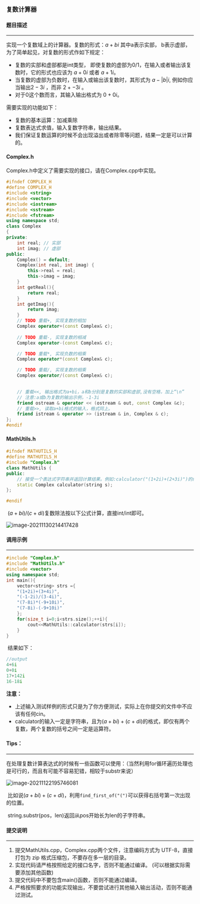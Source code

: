 ### 复数计算器



#### 题目描述

------

实现一个复数域上的计算器。复数的形式：$a+bi$ 其中a表示实部， b表示虚部，为了简单起见，对复数的形式作如下规定： 

- 复数的实部和虚部都是int类型， 即使复数的虚部为0/1，在输入或者输出该复数时，它的形式也应该为 $a+0i$ 或者 $a+1i$。 
- 当复数的虚部为负数时，在输入或输出该复数时，其形式为 $a-|b|i$, 例如你应当输出$2-3i$ ，而非 $2+-3i$ 。 
- 对于0这个数而言，其输入输出格式为 $0+0i$。

需要实现的功能如下：

- 复数的基本运算：加减乘除
- 复数表达式求值，输入复数字符串，输出结果。
- 我们保证复数运算的时候不会出现溢出或者除零等问题，结果一定是可以计算的。

#### Complex.h

Complex.h中定义了需要实现的接口，请在Complex.cpp中实现。

```c++
#ifndef COMPLEX_H
#define COMPLEX_H
#include <string>
#include <vector>
#include <iostream>
#include <sstream>
#include <fstream>
using namespace std;
class Complex
{
private:
    int real; // 实部
    int imag; // 虚部
public:
    Complex() = default;
    Complex(int real, int imag) {
        this->real = real;
        this->imag = imag;
    }
    int getReal(){
        return real;
    }
    int getImag(){
        return imag;
    }
    // TODO 重载+, 实现复数的相加
    Complex operator+(const Complex& c);
    
    // TODO 重载-, 实现复数的相减
    Complex operator-(const Complex& c);

    // TODO 重载*, 实现负数的相乘
    Complex operator*(const Complex& c);

    // TODO 重载/, 实现复数的相乘
    Complex operator/(const Complex& c);
    

    // 重载<<, 输出格式为a+bi，a和b分别是复数的实部和虚部,没有空格，加上“\n”
    // 注意:a或b为复数的输出示例，-1-3i
    friend ostream & operator << (ostream & out, const Complex &c);
    // 重载>>, 读取a+bi格式的输入，格式同上。
    friend istream & operator >> (istream & in, Complex & c);
};
#endif
```

#### MathUtils.h

```c++
#ifndef MATHUTILS_H
#define MATHUTILS_H
#include "Complex.h"
class MathUtils {
public:
    // 接受一个表达式字符串并返回计算结果。例如:calculator("(1+2i)+(2+3i)")的结果为3+5i
    static Complex calculator(string s);
};

#endif
```

​	$(a+bi)/(c+di)$复数除法按以下公式计算，直接int/int即可。

![image-20211130214417428](https://typora-1306385380.cos.ap-nanjing.myqcloud.com/img/image-20211130214417428.png)

#### 调用示例

------

```C++
#include "Complex.h"
#include "MathUtils.h"
#include <vector>
using namespace std;
int main(){
    vector<string> strs ={
	"(1+2i)+(3+4i)",
	"(-1-2i)/(3-4i)",
	"(7-8i)*(-9+10i)",
	"(7-8i)-(-9+10i)"
    };	
    for(size_t i=0;i<strs.size();++i){
        cout<<MathUtils::calculator(strs[i]);
	}
}
```

​		结果如下：

```C++
//output
4+6i
0+0i
17+142i
16-18i
```

**注意：**

- 上述输入测试样例的形式只是为了你方便测试，实际上在你提交的文件中不应该有任何cin。
- calculator的输入一定是字符串，且为$(a+bi)+(c+di)$的格式，即仅有两个复数，两个复数的括号之间一定是运算符。

#### Tips：

------

在处理复数计算表达式的时候有一些函数可以使用：（当然利用for循环遍历处理也是可行的，而且有可能不容易犯错，相较于substr来说）

![image-20211122195746081](https://typora-1306385380.cos.ap-nanjing.myqcloud.com/img/image-20211122195746081.png)

​		比如说$(a+bi)+(c+di)$，利用`find_first_of("(")`可以获得右括号第一次出现的位置。

​		string.substr(pos，len)返回从pos开始长为len的子字符串。

#### 提交说明

------

1. 提交MathUtils.cpp，Complex.cpp两个文件，注意编码方式为 UTF-8，直接打包为 zip 格式压缩包，不要存在多一层的目录。 
2.  实现代码请严格按照给定的接口名字，否则不能通过编译。 (可以根据实际需要添加其他函数) 
3.  提交代码中不要包含main()函数，否则不能通过编译。
4.  严格按照要求的功能实现输出，不要尝试进行其他输入输出活动，否则不能通过测试。